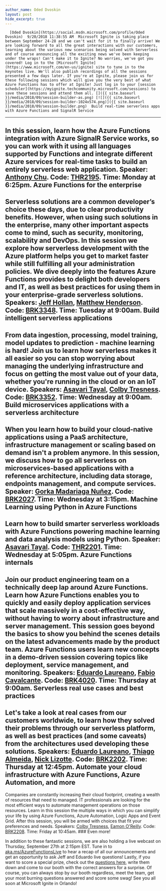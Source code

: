 ```yaml
---
author_name: Oded Dvoskin
layout: post
hide_excerpt: true
---
```

      [Oded Dvoskin](https://social.msdn.microsoft.com/profile/Oded Dvoskin)  9/20/2018 11:38:55 AM  Microsoft Ignite is taking place between September 24-28 and we can't wait for it to finally arrive! We are looking forward to all the great interactions with our customers, learning about the various new scenarios being solved with Serverless and of course announcing all the exciting news we've been keeping under the wraps! Can't make it to Ignite? No worries, we've got you covered! Log in to the [Microsoft Ignite](https://www.microsoft.com/en-us/ignite) site to tune in to the keynotes live. We'll also publish recordings of all the sessions presented a few days later. If you're at Ignite, please join us for these following sessions which will give you the very best of what Azure Functions has to offer at Ignite! Just log in to your [session scheduler](https://myignite.techcommunity.microsoft.com/sessions) to save these sessions and attend them all. []({{ site.baseurl }}/media/2018/09/session-builder-as.png) [![]({{ site.baseurl }}/media/2018/09/session-builder-1024x574.png)]({{ site.baseurl }}/media/2018/09/session-builder.png)  Build real-time serverless apps with Azure Functions and SignalR Service
------------------------------------------------------------------------

 In this session, learn how the Azure Functions integration with Azure SignalR Service works, so you can work with it using all languages supported by Functions and integrate different Azure services for real-time tasks to build an entirely serverless web application. Speaker: [Anthony Chu](https://twitter.com/nthonyChu). Code: [THR2195](https://myignite.techcommunity.microsoft.com/sessions/66631). Time: Monday at 6:25pm. Azure Functions for the enterprise
----------------------------------

 Serverless solutions are a common developer’s choice these days, due to clear productivity benefits. However, when using such solutions in the enterprise, many other important aspects come to mind, such as security, monitoring, scalability and DevOps. In this session we explore how serverless development with the Azure platform helps you get to market faster while still fulfilling all your administration policies. We dive deeply into the features Azure Functions provides to delight both developers and IT, as well as best practices for using them in your enterprise-grade serverless solutions. Speakers: [Jeff Hollan](https://twitter.com/jeffhollan), [Matthew Henderson](https://twitter.com/mattchenderson). Code: [BRK3348](https://myignite.techcommunity.microsoft.com/sessions/64665). Time: Tuesday at 9:00am. Build intelligent serverless applications
-----------------------------------------

 From data ingestion, processing, model training, model updates to prediction - machine learning is hard! Join us to learn how serverless makes it all easier so you can stop worrying about managing the underlying infrastructure and focus on getting the most value out of your data, whether you're running in the cloud or on an IoT device. Speakers: [Asavari Tayal](https://twitter.com/tayalasavari), [Colby Tresness](https://twitter.com/ColbyTresness). Code: [BRK3352](https://myignite.techcommunity.microsoft.com/sessions/65892). Time: Wednesday at 9:00am. Build microservices applications with a serverless architecture
---------------------------------------------------------------

 When you learn how to build your cloud-native applications using a PaaS architecture, infrastructure management or scaling based on demand isn't a problem anymore. In this session, we discuss how to go all serverless on microservices-based applications with a reference architecture, including data storage, endpoints management, and compute services. Speaker: [Gorka Madariaga Nuñez](https://twitter.com/Gk_8). Code: [BRK2027](https://myignite.techcommunity.microsoft.com/sessions/64666). Time: Wednesday at 3:15pm. Machine Learning using Python in Azure Functions
------------------------------------------------

 Learn how to build smarter serverless workloads with Azure Functions powering machine learning and data analysis models using Python. Speaker: [Asavari Tayal](https://twitter.com/tayalasavari). Code: [THR2201](https://myignite.techcommunity.microsoft.com/sessions/66640). Time: Wednesday at 5:05pm. Azure Functions internals
-------------------------

 Join our product engineering team on a technically deep lap around Azure Functions. Learn how Azure Functions enables you to quickly and easily deploy application services that scale massively in a cost-effective way, without having to worry about infrastructure and server management. This session goes beyond the basics to show you behind the scenes details on the latest advancements made by the product team. Azure Functions users learn new concepts in a demo-driven session covering topics like deployment, service management, and monitoring. Speakers: [Eduardo Laureano](https://twitter.com/eduardolaureano), [Fabio Cavalcante](https://twitter.com/codesapien). Code: [BRK4020](https://myignite.techcommunity.microsoft.com/sessions/65889). Time: Thursday at 9:00am. Serverless real use cases and best practices
--------------------------------------------

 Let's take a look at real cases from our customers worldwide, to learn how they solved their problems through our serverless platform, as well as best practices (and some caveats) from the architectures used developing these solutions. Speakers: [Eduardo Laureano](https://twitter.com/eduardolaureano), [Thiago Almeida](https://twitter.com/nzthiago), [Nick Lizotte](https://myignite.techcommunity.microsoft.com/experts/428066). Code: [BRK2202](https://myignite.techcommunity.microsoft.com/sessions/65907). Time: Thursday at 12:45pm. Automate your cloud infrastructure with Azure Functions, Azure Automation, and more
-----------------------------------------------------------------------------------

 Companies are constantly increasing their cloud footprint, creating a wealth of resources that need to managed. IT professionals are looking for the most efficient ways to automate management operations on those resources. Learn in this session the multiple ways in which you can simplify your life by using Azure Functions, Azure Automation, Logic Apps and Event Grid. After this session, you will be armed with choices that fit your preferences and needs. Speakers: [Colby Tresness](https://twitter.com/ColbyTresness), [Eamon O'Reilly](https://myignite.techcommunity.microsoft.com/experts/415905). Code: [BRK2208](https://myignite.techcommunity.microsoft.com/sessions/65888). Time: Friday at 10:45am. ### Even more!

 In addition to these fantastic sessions, we are also holding a live webcast on Thursday, September 27th at 2:15pm EST. Tune in to [aka.ms/AzureFunctionsLive](http://aka.ms/AzureFunctionsLive) to hear a recap of all our announcements and get an opportunity to ask Jeff and Eduardo live questions! Lastly, if you want to score a special prize, check out the [questions here](https://microsoft.qualtrics.com/jfe/form/SV_9NVzR9jScMYzmjr), write them down and come to our booth with the correct answers for a surprise. Of course, you can always stop by our booth regardless, meet the team, get your most burning questions answered and score some swag! See you all soon at Microsoft Ignite in Orlando!     